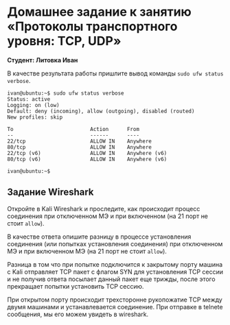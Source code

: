 # Домашнее задание к занятию «Протоколы транспортного уровня: TCP, UDP»

__Студент: Литовка Иван__

В качестве результата работы пришлите вывод команды `sudo ufw status verbose`.

```
ivan@ubuntu:~$ sudo ufw status verbose
Status: active
Logging: on (low)
Default: deny (incoming), allow (outgoing), disabled (routed)
New profiles: skip

To                         Action      From
--                         ------      ----
22/tcp                     ALLOW IN    Anywhere
80/tcp                     ALLOW IN    Anywhere
22/tcp (v6)                ALLOW IN    Anywhere (v6)
80/tcp (v6)                ALLOW IN    Anywhere (v6)

ivan@ubuntu:~$
```

## Задание Wireshark

Откройте в Kali Wireshark и проследите, как происходит процесс соединения при отключенном МЭ и при включенном (на 21 порт не стоит `allow`).

В качестве ответа опишите разницу в процессе установления соединения (или попытках установления соединения) при отключенном МЭ и при включенном МЭ (на 21 порт не стоит `allow`).

Разница в том что при попытке подключится к закрытому порту машина с Kali отправляет TCP пакет с флагом SYN для установления TCP сессии и не получив ответа посылает данный пакет еще трижды, после этого прекращает попытки установить TCP сессию.  

При открытом порту происходит трехсторонне рукопожатие TCP между двумя машинами и устанавлевается соединение. При отправке в telnete сообщения, мы его можем увидеть в wireshark.